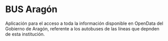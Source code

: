 # BUS Aragón

Aplicación para el acceso a toda la información disponible en OpenData del Gobierno de Aragón, referente a los autobuses de las líneas que depnden de esta institución.
